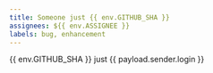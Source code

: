 ```yaml
---
title: Someone just {{ env.GITHUB_SHA }}
assignees: ${{ env.ASSIGNEE }}
labels: bug, enhancement
---
```


{{ env.GITHUB_SHA }}
 just {{ payload.sender.login }}

